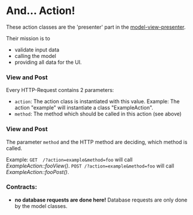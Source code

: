 # And... Action!

These action classes are the 'presenter' part in the [model-view-presenter](https://en.wikipedia.org/wiki/Model%E2%80%93view%E2%80%93presenter).


Their mission is to
- validate input data
- calling the model
- providing all data for the UI.

### View and Post

Every HTTP-Request contains 2 parameters: 
- `action`: The action class is instantiated with this value. Example: The action "example" will instantiate a class "ExampleAction".
- `method`: The method which should be called in this action (see above)

### View and Post

The parameter `method` and the HTTP method are deciding, which method is called.

Example:
`GET  /?action=example&method=foo` will call _ExampleAction::fooView()_.
`POST /?action=example&method=foo` will call _ExampleAction::fooPost()_.

### Contracts:
- **no database requests are done here!** Database requests are only done by the model classes.